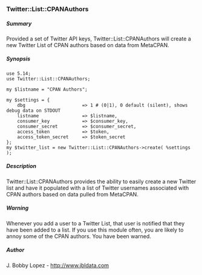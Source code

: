 ### Twitter::List::CPANAuthors

##### Summary

Provided a set of Twitter API keys, Twitter::List::CPANAuthors will create a new Twitter List of CPAN authors based on data from MetaCPAN.

##### Synopsis

```
use 5.14;
use Twitter::List::CPANAuthors;

my $listname = "CPAN Authors";

my $settings = {
	dbg						=> 1 # (0|1), 0 default (silent), shows debug data on STDOUT
	listname 				=> $listname, 
	consumer_key        	=> $consumer_key,
	consumer_secret     	=> $consumer_secret,
	access_token        	=> $token,
	access_token_secret 	=> $token_secret
};
my $twitter_list = new Twitter::List::CPANAuthors->create( %settings );
```

##### Description

Twitter::List::CPANAuthors provides the ability to easily create a new Twitter list and have it populated with a list of Twitter usernames associated with CPAN authors based on data pulled from MetaCPAN.

##### Warning

Whenever you add a user to a Twitter List, that user is
notified that they have been added to a list.  If you use this module
often, you are likely to annoy some of the CPAN authors.  You have been warned.

##### Author
J. Bobby Lopez - http://www.jbldata.com
